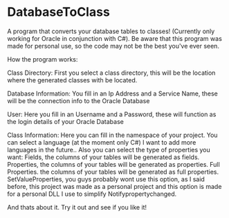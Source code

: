 # DatabaseToClass
A program that converts your database tables to classes! (Currently only working for Oracle in conjunction with C#). 
Be aware that this program was made for personal use, so the code may not be the best you've ever seen.

How the program works:

Class Directory:
First you select a class directory, this will be the location where the generated classes with be located.

Database Information:
  You fill in an Ip Address and a Service Name, these will be the connection info to the Oracle Database

User:
  Here you fill in an Username and a Password, these will function as the login details of your Oracle Database

Class Information:
Here you can fill in the namespace of your project.
   You can select a language (at the moment only C#) I want to add more languages in the future..
   Also you can select the type of properties you want:
       Fields, the columns of your tables will be generated as fields.
       Properties, the columns of your tables will be generated as properties.
       Full Properties. the columns of your tables will be generated as full properties.
       SetValueProperties, you guys probably wont use this option, as I said before, this project was made as a personal project
                           and this option is made for a personal DLL I use to simplify Notifypropertychanged.

And thats about it. Try it out and see if you like it!
